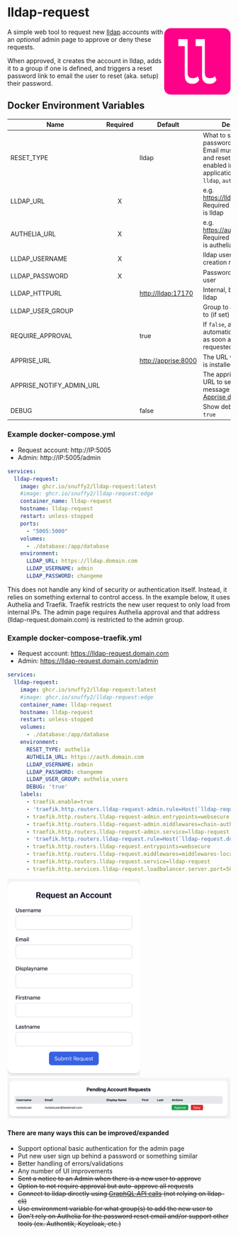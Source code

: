 # lldap-request

<img src="images/logo.png" width="150" align="right" alt="lldap-request logo"/>

A simple web tool to request new [lldap](https://github.com/lldap/lldap) accounts with an _optional_ admin page to approve or deny these requests.

When approved, it creates the account in lldap, adds it to a group if one is defined, and triggers a reset password link to email the user to reset (aka. setup) their password.

## Docker Environment Variables

| Name | Required | Default | Description |
| --- | :---: | --- | --- |
| RESET_TYPE | | lldap | What to send the reset password email from. Email must be set up and reset password enabled in the selected application. Options: `lldap`, `authelia` |
| LLDAP_URL | X | | e.g. <https://lldap.domain.com><br />Required if RESET_TYPE is lldap |
| AUTHELIA_URL | X |  | e.g. <https://auth.domain.com><br />Required if RESET_TYPE is authelia |
| LLDAP_USERNAME | X |  | lldap user with account-creation rights |
| LLDAP_PASSWORD | X |  | Password for the above user |
| LLDAP_HTTPURL |  | <http://lldap:17170> | Internal, base address of lldap |
| LLDAP_USER_GROUP |  |  | Group to add new users to (if set) |
| REQUIRE_APPROVAL | | true | If `false`, accounts will automatically be created as soon as they are requested |
| APPRISE_URL | | <http://apprise:8000> | The URL where Apprise is installed |
| APPRISE_NOTIFY_ADMIN_URL | | | The apprise notification URL to send the message to (see [Apprise docs](https://github.com/caronc/apprise/wiki#notification-services)) |
| DEBUG |  | false | Show debug logging if `true` |

### Example docker-compose.yml

* Request account: http://IP:5005
* Admin: http://IP:5005/admin

```yaml
services:
  lldap-request:
    image: ghcr.io/snuffy2/lldap-request:latest
    #image: ghcr.io/snuffy2/lldap-request:edge
    container_name: lldap-request
    hostname: lldap-request
    restart: unless-stopped
    ports:
      - "5005:5000"
    volumes:
      - ./database:/app/database
    environment:
      LLDAP_URL: https://lldap.domain.com
      LLDAP_USERNAME: admin
      LLDAP_PASSWORD: changeme
```

This does not handle any kind of security or authentication itself. Instead, it relies on something external to control access. In the example below, it uses Authelia and Traefik. Traefik restricts the new user request to only load from internal IPs. The admin page requires Authelia approval and that address (lldap-request.domain.com) is restricted to the admin group.

### Example docker-compose-traefik.yml

* Request account: https://lldap-request.domain.com
* Admin: https://lldap-request.domain.com/admin

```yaml
services:
  lldap-request:
    image: ghcr.io/snuffy2/lldap-request:latest
    #image: ghcr.io/snuffy2/lldap-request:edge
    container_name: lldap-request
    hostname: lldap-request
    restart: unless-stopped
    volumes:
      - ./database:/app/database
    environment:
      RESET_TYPE: authelia
      AUTHELIA_URL: https://auth.domain.com
      LLDAP_USERNAME: admin
      LLDAP_PASSWORD: changeme
      LLDAP_USER_GROUP: authelia_users
      DEBUG: 'true'
    labels:
      - traefik.enable=true
      - 'traefik.http.routers.lldap-request-admin.rule=Host(`lldap-request.domain.com`) && Path(`/admin`)'
      - traefik.http.routers.lldap-request-admin.entrypoints=websecure
      - traefik.http.routers.lldap-request-admin.middlewares=chain-authelia@file
      - traefik.http.routers.lldap-request-admin.service=lldap-request
      - 'traefik.http.routers.lldap-request.rule=Host(`lldap-request.domain.com`)'
      - traefik.http.routers.lldap-request.entrypoints=websecure
      - traefik.http.routers.lldap-request.middlewares=middlewares-local-only-whitelist@file
      - traefik.http.routers.lldap-request.service=lldap-request
      - traefik.http.services.lldap-request.loadbalancer.server.port=5000
```
<img src="images/request_account.png" width="300"/>

<img src="images/admin.png">

#### There are many ways this can be improved/expanded

* Support optional basic authentication for the admin page
* Put new user sign up behind a password or something similar
* Better handling of errors/validations
* Any number of UI improvements
* ~~Sent a notice to an Admin when there is a new user to approve~~
* ~~Option to not require approval but auto-approve all requests~~
* ~~Connect to lldap directly using [GraphQL API calls](https://github.com/lldap/lldap/blob/main/schema.graphql) (not relying on lldap-cli)~~
* ~~Use environment variable for what group(s) to add the new user to~~
* ~~Don't rely on Authelia for the password reset email and/or support other tools (ex. Authentik, Keycloak, etc.)~~

